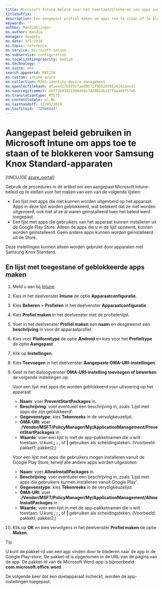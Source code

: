```yaml
---
title: Microsoft Intune-beleid voor het toestaan/blokkeren van apps voor Samsung Knox
titleSuffix: ''
description: Een aangepast profiel maken om apps toe te staan of te blokkeren voor Samsung Knox Standard-apparaten.
keywords: ''
author: MandiOhlinger
ms.author: mandia
manager: dougeby
ms.date: 3/5/2018
ms.topic: reference
ms.service: microsoft-intune
ms.subservice: configuration
ms.localizationpriority: medium
ms.technology: ''
ms.suite: ems
search.appverid: MET150
ms.custom: intune-azure
ms.collection: M365-identity-device-management
ms.openlocfilehash: afaee427b593cfaed957279b520765242a1aacd3
ms.sourcegitcommit: ebf72b038219904d6e7d20024b107f4aa68f57e6
ms.translationtype: MTE75
ms.contentlocale: nl-NL
ms.lasthandoff: 12/05/2019
ms.locfileid: "72506644"
---
```

# <a name="use-custom-policies-in-microsoft-intune-to-allow-and-block-apps-for-samsung-knox-standard-devices"></a>Aangepast beleid gebruiken in Microsoft Intune om apps toe te staan of te blokkeren voor Samsung Knox Standard-apparaten 

[!INCLUDE [azure_portal](../includes/azure_portal.md)]

Gebruik de procedures in dit artikel om een aangepast Microsoft Intune-beleid op te stellen voor het maken van een van de volgende lijsten:

- Een lijst met apps die niet kunnen worden uitgevoerd op het apparaat. Apps in deze lijst worden geblokkeerd, wat betekent dat ze niet worden uitgevoerd, ook niet al ze al waren geïnstalleerd toen het beleid werd toegepast.
- Een lijst met apps die gebruikers van het apparaat kunnen installeren uit de Google Play Store. Alleen de apps die u in de lijst opneemt, kunnen worden geïnstalleerd. Geen andere apps kunnen worden geïnstalleerd uit de Store.

Deze instellingen kunnen alleen worden gebruikt door apparaten met Samsung Knox Standard.

## <a name="create-an-allowed-or-blocked-app-list"></a>En lijst met toegestane of geblokkeerde apps maken

1. Meld u aan bij [Intune](https://go.microsoft.com/fwlink/?linkid=2090973).
3. Kies in het deelvenster **Intune** de optie **Apparaatconfiguratie**.
2. Kies **Beheren** > **Profielen** in het deelvenster **Apparaatconfiguratie**.
2. Kies **Profiel maken** in het deelvenster met de profielenlijst.
3. Voer in het deelvenster **Profiel maken** een **naam** en desgewenst een **beschrijving** in voor dit apparaatprofiel.
2. Kies voor **Platformtype** de optie **Android** en kies voor het **Profieltype** de optie **Aangepast**.
3. Klik op **Instellingen**.
3. Kies **Toevoegen** in het deelvenster **Aangepaste OMA-URI-instellingen**.
4. Geef in het dialoogvenster **OMA-URI-instelling toevoegen of bewerken** de volgende instellingen op:

   Voor een lijst met apps die worden geblokkeerd voor uitvoering op het apparaat:

   - **Naam**: voer **PreventStartPackages** in.
   - **Beschrijving**: voer eventueel een beschrijving in, zoals 'Lijst met apps die zijn geblokkeerd'.
   - **Gegevenstype**: kies **Tekenreeks** in de vervolgkeuzelijst.
   - **OMA-URI**: voer **./Vendor/MSFT/PolicyManager/My/ApplicationManagement/PreventStartPackages** in
   - **Waarde**: voer een lijst in met de app-pakketnamen die u wilt toestaan. U kunt **; : ,** of **|** gebruiken als scheidingsteken. (Voorbeeld: pakket1; pakket2;)

   Voor een lijst met apps die gebruikers mogen installeren vanuit de Google Play Store, terwijl alle andere apps worden uitgesloten:
   - **Naam**: voer **AllowInstallPackages** in.
   - **Beschrijving**: voer eventueel een beschrijving in, zoals 'Lijst met apps die gebruikers kunnen installeren vanuit Google Play'.
   - **Gegevenstype**: kies **Tekenreeks** in de vervolgkeuzelijst.
   - **OMA-URI**: voer **./Vendor/MSFT/PolicyManager/My/ApplicationManagement/AllowInstallPackages** in
   - **Waarde**: voer een lijst in met de app-pakketnamen die u wilt toestaan. U kunt **; : ,** of **|** gebruiken als scheidingsteken. (Voorbeeld: pakket1; pakket2;)

4. Klik op **OK** en kies vervolgens in het deelvenster **Profiel maken** de optie **Maken**.

>[!TIP]
> U kunt de pakket-id van een app vinden door te bladeren naar de app in de Google Play-store. De pakket-id is opgenomen in de URL van de pagina van de app. De pakket-id van de Microsoft Word-app is bijvoorbeeld **com.microsoft.office.word**.

De volgende keer dat een doelapparaat incheckt, worden de app-instellingen toegepast.


<!---## Assign the custom profile--->
